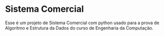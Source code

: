 # Sistema Comercial
Esse é um projeto de Sistema Comercial com python usado para a prova de Algoritmo e Estrutura da Dados do curso de Engenharia da Computação.
